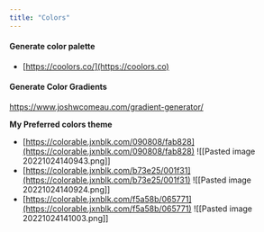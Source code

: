 ```yaml
---
title: "Colors"
---
```


#### Generate color palette

* [https://coolors.co/](https://coolors.co)

#### Generate Color Gradients

https://www.joshwcomeau.com/gradient-generator/


**My Preferred colors theme**

* [https://colorable.jxnblk.com/090808/fab828](https://colorable.jxnblk.com/090808/fab828)
![[Pasted image 20221024140943.png]]
* [https://colorable.jxnblk.com/b73e25/001f31](https://colorable.jxnblk.com/b73e25/001f31)
![[Pasted image 20221024140924.png]]
* [https://colorable.jxnblk.com/f5a58b/065771](https://colorable.jxnblk.com/f5a58b/065771)
![[Pasted image 20221024141003.png]]